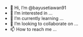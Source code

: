 - 👋 Hi, I’m @bayusetiawan91
- 👀 I’m interested in ...
- 🌱 I’m currently learning ...
- 💞️ I’m looking to collaborate on ...
- 📫 How to reach me ...

<!---
bayusetiawan91/is a ✨ special ✨ repository because its `README.md` (this file) appears on your GitHub profile.
You can click the Preview link to take a look at your changes.
--->
